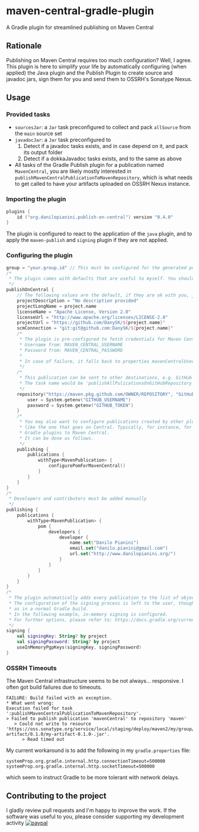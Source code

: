 # maven-central-gradle-plugin
A Gradle plugin for streamlined publishing on Maven Central

## Rationale
Publishing on Maven Central requires too much configuration?
Well, I agree.
This plugin is here to simplify your life by automatically configuring (when applied) the Java plugin and the Publish
Plugin to create source and javadoc jars, sign them for you and send them to OSSRH's Sonatype Nexus.

## Usage

### Provided tasks

* `sourcesJar`: a `Jar` task preconfigured to collect and pack `allSource` from the `main` source set
* `javadocJar`: a `Jar` task preconfigured to
    1. Detect if a javadoc tasks exists, and in case depend on it, and pack its output folder
    2. Detect if a dokkaJavadoc tasks exists, and to the same as above
* All tasks of the Gradle Publish plugin for a publication named `MavenCentral`,
you are likely mostly interested in `publishMavenCentralPublicationToMavenRepository`,
which is what needs to get called to have your artifacts uploaded on OSSRH Nexus instance.

### Importing the plugin

```kotlin
plugins {
    id ("org.danilopianini.publish-on-central") version "0.4.0"
}
```
The plugin is configured to react to the application of the `java` plugin, and to apply the `maven-publish` and `signing` plugin if they are not applied.

### Configuring the plugin

```kotlin
group = "your.group.id" // This must be configured for the generated pom.xml to work correctly
/*
 * The plugin comes with defaults that are useful to myself. You should configure it to behave as you please:
 */
publishOnCentral {
    // The following values are the default, if they are ok with you, just omit them
    projectDescription = "No description provided"
    projectLongName = project.name
    licenseName = "Apache License, Version 2.0"
    licenseUrl = "http://www.apache.org/licenses/LICENSE-2.0"
    projectUrl = "https://github.com/DanySK/${project.name}"
    scmConnection = "git:git@github.com:DanySK/${project.name}"
    /*
     * The plugin is pre-configured to fetch credentials for Maven Central from the environment
     * Username from: MAVEN_CENTRAL_USERNAME
     * Password from: MAVEN_CENTRAL_PASSWORD
     *
     * In case of failure, it falls back to properties mavenCentralUsername and mavenCentralPassword respectively
     */
    /*
     * This publication can be sent to other destinations, e.g. GitHub
     * The task name would be 'publishAllPulicationsOnGitHubRepository'
     */
    repository("https://maven.pkg.github.com/OWNER/REPOSITORY", "GitHub") {
        user = System.getenv("GITHUB_USERNAME")
        password = System.getenv("GITHUB_TOKEN")
    }
    /*
     * You may also want to configure publications created by other plugins
     * like the one that goes on Central. Typically, for instance, for publishing
     * Gradle plugins to Maven Central.
     * It can be done as follows.
     */
    publishing {
        publications {
            withType<MavenPublication> {
                configurePomForMavenCentral()
            }
        }
    }
}
/*
 * Developers and contributors must be added manually
 */
publishing {
    publications {
        withType<MavenPublication> {
            pom {
                developers {
                    developer {
                        name.set("Danilo Pianini")
                        email.set("danilo.pianini@gmail.com")
                        url.set("http://www.danilopianini.org/")
                    }
                }
            }
        }
    }
}
/*
 * The plugin automatically adds every publication to the list of objects to sign
 * The configuration of the signing process is left to the user, though,
 * as in a normal Gradle build.
 * In the following example, in-memory signing is configured.
 * For further options, please refer to: https://docs.gradle.org/current/userguide/signing_plugin.html
 */
signing {
    val signingKey: String? by project
    val signingPassword: String? by project
    useInMemoryPgpKeys(signingKey, signingPassword)
}
```

### OSSRH Timeouts

The Maven Central infrastructure seems to be not always... responsive.
I often got build failures due to timeouts.
```
FAILURE: Build failed with an exception.
* What went wrong:
Execution failed for task ':publishMavenCentralPublicationToMavenRepository'.
> Failed to publish publication 'mavenCentral' to repository 'maven'
   > Could not write to resource 'https://oss.sonatype.org/service/local/staging/deploy/maven2/my/group/my-artifact/0.1.0/my-artifact-0.1.0-.jar'.
      > Read timed out
```
My current workaround is to add the following in my `gradle.properties` file:
```
systemProp.org.gradle.internal.http.connectionTimeout=500000
systemProp.org.gradle.internal.http.socketTimeout=500000
```
which seem to instruct Gradle to be more tolerant with network delays.

## Contributing to the project

I gladly review pull requests and I'm happy to improve the work.
If the software was useful to you, please consider supporting my development activity
[![paypal](https://www.paypalobjects.com/en_US/i/btn/btn_donate_SM.gif)](https://www.paypal.com/cgi-bin/webscr?cmd=_donations&business=5P4DSZE5DV4H2&currency_code=EUR)



